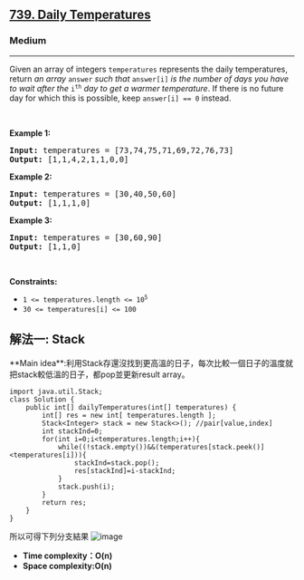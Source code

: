 <h2><a href="https://leetcode.com/problems/daily-temperatures/">739. Daily Temperatures</a></h2><h3>Medium</h3><hr><div><p>Given an array of integers <code>temperatures</code> represents the daily temperatures, return <em>an array</em> <code>answer</code> <em>such that</em> <code>answer[i]</code> <em>is the number of days you have to wait after the</em> <code>i<sup>th</sup></code> <em>day to get a warmer temperature</em>. If there is no future day for which this is possible, keep <code>answer[i] == 0</code> instead.</p>

<p>&nbsp;</p>
<p><strong class="example">Example 1:</strong></p>
<pre><strong>Input:</strong> temperatures = [73,74,75,71,69,72,76,73]
<strong>Output:</strong> [1,1,4,2,1,1,0,0]
</pre><p><strong class="example">Example 2:</strong></p>
<pre><strong>Input:</strong> temperatures = [30,40,50,60]
<strong>Output:</strong> [1,1,1,0]
</pre><p><strong class="example">Example 3:</strong></p>
<pre><strong>Input:</strong> temperatures = [30,60,90]
<strong>Output:</strong> [1,1,0]
</pre>
<p>&nbsp;</p>
<p><strong>Constraints:</strong></p>

<ul>
	<li><code>1 &lt;=&nbsp;temperatures.length &lt;= 10<sup>5</sup></code></li>
	<li><code>30 &lt;=&nbsp;temperatures[i] &lt;= 100</code></li>
</ul>
</div>

<h2>解法一: Stack</h2>
**Main idea**:利用Stack存還沒找到更高溫的日子，每次比較一個日子的溫度就把stack較低溫的日子，都pop並更新result array。

```
import java.util.Stack;
class Solution {
    public int[] dailyTemperatures(int[] temperatures) {
        int[] res = new int[ temperatures.length ];
        Stack<Integer> stack = new Stack<>(); //pair[value,index]
        int stackInd=0;
        for(int i=0;i<temperatures.length;i++){
            while((!stack.empty())&&(temperatures[stack.peek()]<temperatures[i])){
                stackInd=stack.pop();
                res[stackInd]=i-stackInd;
            }
            stack.push(i);
        }
        return res;
    }
}
```

所以可得下列分支結果
![image](https://github.com/Max-Chu1125/Leetcode/blob/main/0739-daily-temperatures/aHR0cHM6Ly9waWMubGVldGNvZGUtY24uY29tLzdhMTMzZTg1NzI3MWU2MzhjMDRiM2EyN2MxZWFiYzI5NTcwZTU4NWNjNDRkN2RhNjBlYjAzOTQ1OWE3Zjg5Y2QtNzM5LmdpZg.gif)




* **Time complexity：O(n)** 
* **Space complexity:O(n)**
